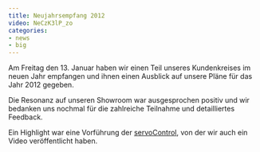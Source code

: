 ```yaml
---
title: Neujahrsempfang 2012
video: NeCzK3lP_zo
categories: 
- news
- big
---
```

Am Freitag den 13. Januar haben wir einen Teil unseres Kundenkreises im neuen Jahr empfangen und ihnen einen Ausblick auf unsere Pläne für das Jahr 2012 gegeben.

Die Resonanz auf unseren Showroom war ausgesprochen positiv und wir bedanken uns nochmal für die zahlreiche Teilnahme und detailliertes Feedback.

Ein Highlight war eine Vorführung der [servoControl](/portfolio.html#hardware#servocontrol), von der wir auch ein Video veröffentlicht haben.
